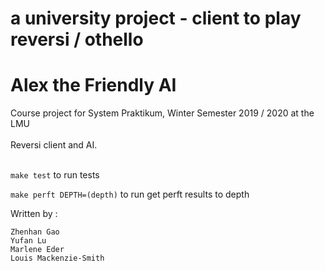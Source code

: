 a university project - client to play reversi / othello
=======
# Alex the Friendly AI
Course project for System Praktikum, Winter Semester 2019 / 2020 at the LMU <br>
<br>
Reversi client and AI. <br>
<br>

`make test` to run tests

`make perft DEPTH=(depth)` to run get perft results to depth

Written by : 

    Zhenhan Gao
    Yufan Lu
    Marlene Eder
    Louis Mackenzie-Smith

